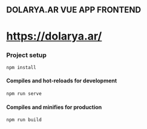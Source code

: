 ## DOLARYA.AR VUE APP FRONTEND
# https://dolarya.ar/
### Project setup
```
npm install
```

#### Compiles and hot-reloads for development
```
npm run serve
```

#### Compiles and minifies for production
```
npm run build
```
